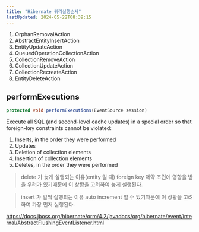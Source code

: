 ```yaml
---
title: "Hibernate 쿼리실행순서"
lastUpdated: 2024-05-22T08:39:15
---
```


1. OrphanRemovalAction
2. AbstractEntityInsertAction
3. EntityUpdateAction
4. QueuedOperationCollectionAction
5. CollectionRemoveAction
6. CollectionUpdateAction
7. CollectionRecreateAction
8. EntityDeleteAction
   
## performExecutions

```java
protected void performExecutions(EventSource session)
```

Execute all SQL (and second-level cache updates) in a special order so that foreign-key constraints cannot be violated:
1. Inserts, in the order they were performed
2. Updates
3. Deletion of collection elements
4. Insertion of collection elements
5. Deletes, in the order they were performed

> delete 가 늦게 실행되는 이유(entity 일 때)
foreign key 제약 조건에 영향을 받을 우려가 있기때문에 이 상황을 고려하여 늦게 실행된다.

> insert 가 일찍 실행되는 이유
auto increment 일 수 있기때문에 이 상황을 고려하여 가장 먼저 실행된다.

https://docs.jboss.org/hibernate/orm/4.2/javadocs/org/hibernate/event/internal/AbstractFlushingEventListener.html
